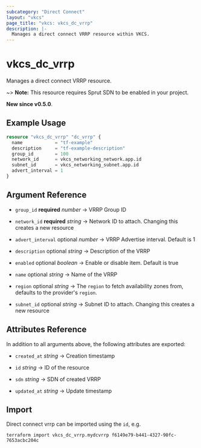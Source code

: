 ```yaml
---
subcategory: "Direct Connect"
layout: "vkcs"
page_title: "vkcs: vkcs_dc_vrrp"
description: |-
  Manages a direct connect VRRP resource within VKCS.
---
```


# vkcs_dc_vrrp

Manages a direct connect VRRP resource.

~> **Note:** This resource requires Sprut SDN to be enabled in your project.

**New since v0.5.0**.

## Example Usage
```terraform
resource "vkcs_dc_vrrp" "dc_vrrp" {
  name            = "tf-example"
  description     = "tf-example-description"
  group_id        = 100
  network_id      = vkcs_networking_network.app.id
  subnet_id       = vkcs_networking_subnet.app.id
  advert_interval = 1
}
```

## Argument Reference
- `group_id` **required** *number* &rarr;  VRRP Group ID

- `network_id` **required** *string* &rarr;  Network ID to attach. Changing this creates a new resource

- `advert_interval` optional *number* &rarr;  VRRP Advertise interval. Default is 1

- `description` optional *string* &rarr;  Description of the VRRP

- `enabled` optional *boolean* &rarr;  Enable or disable item. Default is true

- `name` optional *string* &rarr;  Name of the VRRP

- `region` optional *string* &rarr;  The `region` to fetch availability zones from, defaults to the provider's `region`.

- `subnet_id` optional *string* &rarr;  Subnet ID to attach. Changing this creates a new resource


## Attributes Reference
In addition to all arguments above, the following attributes are exported:
- `created_at` *string* &rarr;  Creation timestamp

- `id` *string* &rarr;  ID of the resource

- `sdn` *string* &rarr;  SDN of created VRRP

- `updated_at` *string* &rarr;  Update timestamp



## Import

Direct connect vrrp can be imported using the `id`, e.g.
```shell
terraform import vkcs_dc_vrrp.mydcvrrp f6149e79-b441-4327-90fc-7653acbc204c
```
